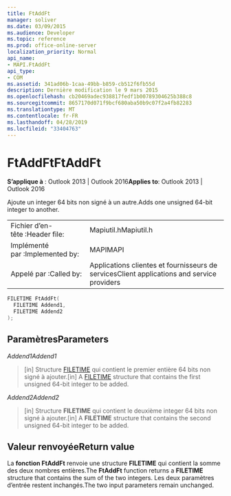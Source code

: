 ```yaml
---
title: FtAddFt
manager: soliver
ms.date: 03/09/2015
ms.audience: Developer
ms.topic: reference
ms.prod: office-online-server
localization_priority: Normal
api_name:
- MAPI.FtAddFt
api_type:
- COM
ms.assetid: 341ad06b-1caa-49bb-b859-cb512f6fb55d
description: Dernière modification le 9 mars 2015
ms.openlocfilehash: cb20469adec938817fedf1b00789304625b388c8
ms.sourcegitcommit: 8657170d071f9bcf680aba50b9c07f2a4fb82283
ms.translationtype: MT
ms.contentlocale: fr-FR
ms.lasthandoff: 04/28/2019
ms.locfileid: "33404763"
---
```

# <a name="ftaddft"></a><span data-ttu-id="5168a-103">FtAddFt</span><span class="sxs-lookup"><span data-stu-id="5168a-103">FtAddFt</span></span>

  
  
<span data-ttu-id="5168a-104">**S’applique à** : Outlook 2013 | Outlook 2016</span><span class="sxs-lookup"><span data-stu-id="5168a-104">**Applies to**: Outlook 2013 | Outlook 2016</span></span> 
  
<span data-ttu-id="5168a-105">Ajoute un integer 64 bits non signé à un autre.</span><span class="sxs-lookup"><span data-stu-id="5168a-105">Adds one unsigned 64-bit integer to another.</span></span>
  
|||
|:-----|:-----|
|<span data-ttu-id="5168a-106">Fichier d’en-tête :</span><span class="sxs-lookup"><span data-stu-id="5168a-106">Header file:</span></span>  <br/> |<span data-ttu-id="5168a-107">Mapiutil.h</span><span class="sxs-lookup"><span data-stu-id="5168a-107">Mapiutil.h</span></span>  <br/> |
|<span data-ttu-id="5168a-108">Implémenté par :</span><span class="sxs-lookup"><span data-stu-id="5168a-108">Implemented by:</span></span>  <br/> |<span data-ttu-id="5168a-109">MAPI</span><span class="sxs-lookup"><span data-stu-id="5168a-109">MAPI</span></span>  <br/> |
|<span data-ttu-id="5168a-110">Appelé par :</span><span class="sxs-lookup"><span data-stu-id="5168a-110">Called by:</span></span>  <br/> |<span data-ttu-id="5168a-111">Applications clientes et fournisseurs de services</span><span class="sxs-lookup"><span data-stu-id="5168a-111">Client applications and service providers</span></span>  <br/> |
   
```cpp
FILETIME FtAddFt(
  FILETIME Addend1,
  FILETIME Addend2
);
```

## <a name="parameters"></a><span data-ttu-id="5168a-112">Paramètres</span><span class="sxs-lookup"><span data-stu-id="5168a-112">Parameters</span></span>

 <span data-ttu-id="5168a-113">_Addend1_</span><span class="sxs-lookup"><span data-stu-id="5168a-113">_Addend1_</span></span>
  
> <span data-ttu-id="5168a-114">[in] Structure [FILETIME](filetime.md) qui contient le premier entière 64 bits non signé à ajouter.</span><span class="sxs-lookup"><span data-stu-id="5168a-114">[in] A [FILETIME](filetime.md) structure that contains the first unsigned 64-bit integer to be added.</span></span> 
    
 <span data-ttu-id="5168a-115">_Addend2_</span><span class="sxs-lookup"><span data-stu-id="5168a-115">_Addend2_</span></span>
  
> <span data-ttu-id="5168a-116">[in] Structure **FILETIME** qui contient le deuxième integer 64 bits non signé à ajouter.</span><span class="sxs-lookup"><span data-stu-id="5168a-116">[in] A **FILETIME** structure that contains the second unsigned 64-bit integer to be added.</span></span> 
    
## <a name="return-value"></a><span data-ttu-id="5168a-117">Valeur renvoyée</span><span class="sxs-lookup"><span data-stu-id="5168a-117">Return value</span></span>

<span data-ttu-id="5168a-118">La **fonction FtAddFt** renvoie une structure **FILETIME** qui contient la somme des deux nombres entières.</span><span class="sxs-lookup"><span data-stu-id="5168a-118">The **FtAddFt** function returns a **FILETIME** structure that contains the sum of the two integers.</span></span> <span data-ttu-id="5168a-119">Les deux paramètres d’entrée restent inchangés.</span><span class="sxs-lookup"><span data-stu-id="5168a-119">The two input parameters remain unchanged.</span></span> 
  

